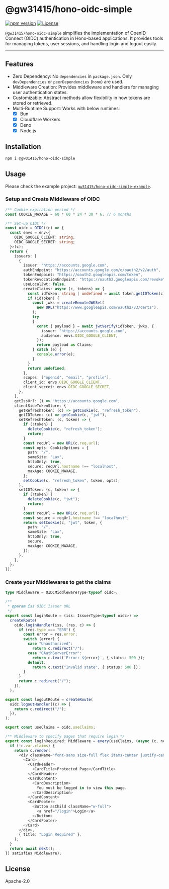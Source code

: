 # @gw31415/hono-oidc-simple
[![npm version](https://badge.fury.io/js/@gw31415%2Fhono-oidc-simple.svg?icon=si%3Anpm)](https://badge.fury.io/js/@gw31415%2Fhono-oidc-simple)
[![License](https://img.shields.io/badge/License-Apache_2.0-blue.svg)](https://opensource.org/licenses/Apache-2.0)

`@gw31415/hono-oidc-simple` simplifies the implementation of OpenID Connect
(OIDC) authentication in Hono-based applications. It provides tools for managing
tokens, user sessions, and handling login and logout easily.

---

## Features

- Zero Dependency: No `dependencies` in `package.json`. Only `devDependencies` or
  `peerDependencies` (`hono`) are used.
- Middleware Creation: Provides middleware and handlers for managing user
  authentication states.
- Customizable: Abstract methods allow flexibility in how tokens are stored or
  retrieved.
- Multi-Runtime Support: Works with below runtimes:
  - [x] Bun
  - [x] Cloudflare Workers
  - [x] Deno
  - [x] Node.js

## Installation

```bash
npm i @gw31415/hono-oidc-simple
```

## Usage

Please check the example project: [`gw31415/hono-oidc-simple-example`](https://github.com/gw31415/hono-oidc-simple-example).

### Setup and Create Middleware of OIDC

```ts
/** Cookie expiration period */
const COOKIE_MAXAGE = 60 * 60 * 24 * 30 * 6; // 6 months

/** Set-up OIDC */
const oidc = OIDC((c) => {
  const envs = env<{
    OIDC_GOOGLE_CLIENT: string;
    OIDC_GOOGLE_SECRET: string;
  }>(c);
  return {
    issuers: [
      {
        issuer: "https://accounts.google.com",
        authEndpoint: "https://accounts.google.com/o/oauth2/v2/auth",
        tokenEndpoint: "https://oauth2.googleapis.com/token",
        tokenRevocationEndpoint: "https://oauth2.googleapis.com/revoke",
        useLocalJwt: false,
        createClaims: async (c, tokens) => {
          const idToken: string | undefined = await token.getIDToken(c);
          if (idToken) {
            const jwks = createRemoteJWKSet(
              new URL("https://www.googleapis.com/oauth2/v3/certs"),
            );
            try
            {
              const { payload } = await jwtVerify(idToken, jwks, {
                issuer: "https://accounts.google.com",
                audience: envs.OIDC_GOOGLE_CLIENT,
              });
              return payload as Claims;
            } catch (e) {
              console.error(e);
            }
          }
          return undefined;
        },
        scopes: ["openid", "email", "profile"],
        client_id: envs.OIDC_GOOGLE_CLIENT,
        client_secret: envs.OIDC_GOOGLE_SECRET,
      },
    ],
    getIssUrl: () => "https://accounts.google.com",
    clientSideTokenStore: {
      getRefreshToken: (c) => getCookie(c, "refresh_token"),
      getIDToken: (c) => getCookie(c, "jwt"),
      setRefreshToken: (c, token) => {
        if (!token) {
          deleteCookie(c, "refresh_token");
          return;
        }
        const reqUrl = new URL(c.req.url);
        const opts: CookieOptions = {
          path: "/",
          sameSite: "Lax",
          httpOnly: true,
          secure: reqUrl.hostname !== "localhost",
          maxAge: COOKIE_MAXAGE,
        };
        setCookie(c, "refresh_token", token, opts);
      },
      setIDToken: (c, token) => {
        if (!token) {
          deleteCookie(c, "jwt");
          return;
        }
        const reqUrl = new URL(c.req.url);
        const secure = reqUrl.hostname !== "localhost";
        return setCookie(c, "jwt", token, {
          path: "/",
          sameSite: "Lax",
          httpOnly: true,
          secure,
          maxAge: COOKIE_MAXAGE,
        });
      },
    },
  };
});
```

### Create your Middlewares to get the claims

```ts
type Middleware = OIDCMiddlewareType<typeof oidc>;

/**
 * @param iss OIDC Issuer URL
 */
export const loginRoute = (iss: IssuerType<typeof oidc>) =>
  createRoute(
    oidc.loginHandler(iss, (res, c) => {
      if (res.type === "ERR") {
        const error = res.error;
        switch (error) {
          case "Unauthorized":
            return c.redirect("/");
          case "OAuthServerError":
            return c.text(`Error: ${error}`, { status: 500 });
          default:
            return c.text("Invalid state", { status: 500 });
        }
      }
      return c.redirect("/");
    }),
  );

export const logoutRoute = createRoute(
  oidc.logoutHandler((c) => {
    return c.redirect("/");
  }),
);

export const useClaims = oidc.useClaims;

/** Middleware to specify pages that require login */
export const loginRequired: Middleware = every(useClaims, (async (c, next) => {
  if (!c.var.claims) {
    return c.render(
      <div className="font-sans size-full flex items-center justify-center">
        <Card>
          <CardHeader>
            <CardTitle>Protected Page</CardTitle>
          </CardHeader>
          <CardContent>
            <CardDescription>
              You must be logged in to view this page.
            </CardDescription>
          </CardContent>
          <CardFooter>
            <Button asChild className="w-full">
              <a href="/login">Login</a>
            </Button>
          </CardFooter>
        </Card>
      </div>,
      { title: "Login Required" },
    );
  }
  return await next();
}) satisfies Middleware);
```

## License

Apache-2.0
